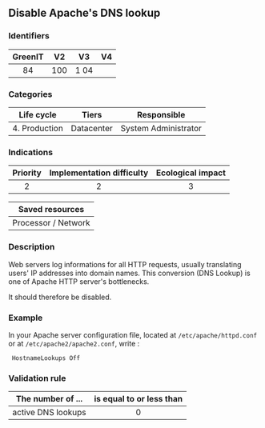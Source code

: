## Disable Apache's DNS lookup

### Identifiers

| GreenIT | V2  |  V3  |  V4  |
|:-------:|:---:|:----:|:----:|
|   84    | 100 | 1 04 |      |

### Categories

|  Life cycle   |   Tiers    |     Responsible      |
|:-------------:|:----------:|:--------------------:|
| 4. Production | Datacenter | System Administrator |

### Indications

|      Priority      | Implementation difficulty | Ecological impact |
|:------------------:|:-------------------------:|:-----------------:|
|         2          |             2             |         3         |

|                      Saved resources                      |
|:---------------------------------------------------------:|
|                    Processor / Network                    |

### Description

Web servers log informations for all HTTP requests, usually translating users' IP addresses into domain names. This conversion (DNS Lookup) is one of Apache HTTP server's bottlenecks.

It should therefore be disabled.

### Example

In your Apache server configuration file, located at  `/etc/apache/httpd.conf` or at `/etc/apache2/apache2.conf`, write :
```apacheconf
 HostnameLookups Off
```

### Validation rule

| The number of ...  | is equal to or less than |  
|--------------------|:------------------------:|
| active DNS lookups |             0            |
